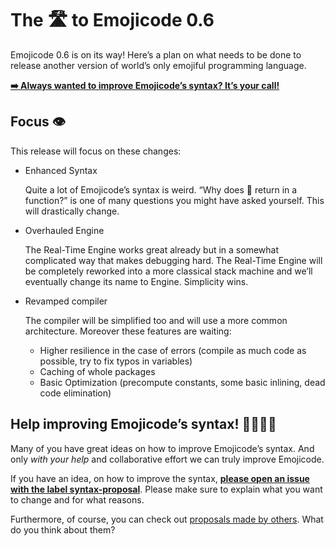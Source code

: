 # The 🛣 to Emojicode 0.6

Emojicode 0.6 is on its way! Here’s a plan on what needs to be done 
to release another version of world’s only emojiful programming language.

[**➡️ Always wanted to improve Emojicode’s syntax? It’s your call!**][1]

## Focus 👁

This release will focus on these changes:

- Enhanced Syntax

  Quite a lot of Emojicode’s syntax is weird. “Why does 🍎 return in a function?” is one of many
  questions you might have asked yourself. This will drastically change.
  
- Overhauled Engine

  The Real-Time Engine works great already but in a somewhat complicated way that
  makes debugging hard. The Real-Time Engine will be completely reworked into a more classical stack
  machine and we’ll eventually change its name to Engine. Simplicity wins.
  
- Revamped compiler

  The compiler will be simplified too and will use a more common architecture. Moreover these features are waiting:
  
  - Higher resilience in the case of errors (compile as much code as possible, try to fix typos in variables)
  - Caching of whole packages
  - Basic Optimization (precompute constants, some basic inlining, dead code elimination)
	  
## Help improving Emojicode’s syntax! 👩‍💻👨‍💻

Many of you have great ideas on how to improve Emojicode’s syntax. And only *with your help* and collaborative effort
we can truly improve Emojicode.

If you have an idea, on how to improve the syntax, 
[**please open an issue with the label syntax-proposal**][2].
Please make sure to explain what you want to change and for what reasons.

Furthermore, of course, you can check out [proposals made by others][3].
What do you think about them?

[1]:	#help-improving-emojicodes-syntax-
[2]:	https://github.com/emojicode/emojicode/issues/new?labels=syntax-proposal&body=##%20%E2%9C%8F%EF%B8%8F%20Proposed%20change%0A%0ADescribe%20here%20what%20you%20want%20to%20change%20here.%20Use%20the%20emojis%20you%20propose.%0A%0A##%20%F0%9F%A4%94%20Rationale%0A%0AExplain%20why%20your%20changes%20improve%20the%20language%20here.%0A%0A##%20%F0%9F%95%BAExample%0A%0AInclude%20a%20little%20example%20on%20how%20the%20proposed%20syntax%20would%20look%20in%20action%20here.
[3]:	https://github.com/emojicode/emojicode/labels/syntax-proposal